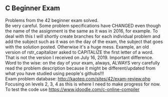 ## C Beginner Exam  
Problems from the 42 beginner exam solved.  
Be very careful. Some problem specifications have CHANGED even though the name of the assignment is the same as it was in 2016, for example. To deal with this I will shortly create branches for each individual problem and add the subject such as it was on the day of the exam, the subject that goes with the solution posted. Otherwise it's a huge mess. Example, an old version of rstr_capitalizer asked to CAPITALIZE the first letter of a word. That is not the version I received on July 16, 2019. Important difference. Word to the wise: on the day of your exam, always, ALWAYS very carefully read the problem description because it might be different/updated from what you have studied using people's githubs!!!  
Exam problem database: http://kaoteq.com/sites/42/exam-review.php  
Focusing on levels 2, 3, 4 as this is where I need to make progress for now.  
To test the code use https://www.jdoodle.com/c-online-compiler
